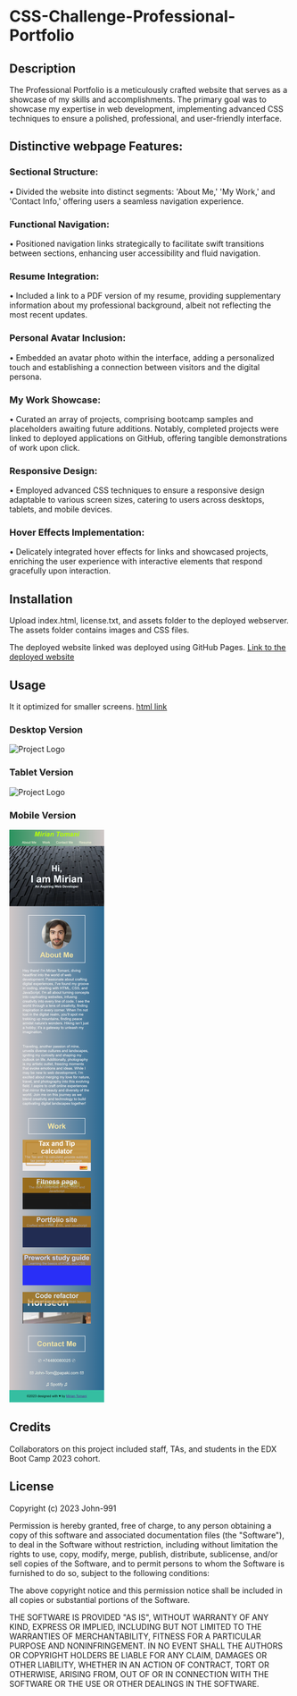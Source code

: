 # CSS-Challenge-Professional-Portfolio

## Description
The Professional Portfolio is a meticulously crafted website that serves as a showcase of my skills and accomplishments. The primary goal was to showcase my expertise in web development, implementing advanced CSS techniques to ensure a polished, professional, and user-friendly interface.

## Distinctive webpage Features:

###  Sectional Structure:

• Divided the website into distinct segments: 'About Me,' 'My Work,' and 'Contact Info,' offering users a seamless navigation experience.

###  Functional Navigation:

• Positioned navigation links strategically to facilitate swift transitions between sections, enhancing user accessibility and fluid navigation.

###  Resume Integration:

• Included a link to a PDF version of my resume, providing supplementary information about my professional background, albeit not reflecting the most recent updates.

###  Personal Avatar Inclusion:

• Embedded an avatar photo within the interface, adding a personalized touch and establishing a connection between visitors and the digital persona.

###  My Work Showcase:

• Curated an array of projects, comprising bootcamp samples and placeholders awaiting future additions. Notably, completed projects were linked to deployed applications on GitHub, offering tangible demonstrations of work upon click.

###  Responsive Design:

• Employed advanced CSS techniques to ensure a responsive design adaptable to various screen sizes, catering to users across desktops, tablets, and mobile devices.

###  Hover Effects Implementation:

• Delicately integrated hover effects for links and showcased projects, enriching the user experience with interactive elements that respond gracefully upon interaction.


## Installation

Upload index.html, license.txt, and assets folder to the deployed webserver. The assets folder contains images and CSS files.

The deployed website linked was deployed using GitHub Pages.
[Link to the deployed website](https://john-991.github.io/CSS-Challenge-Professional-Portfolio/)

## Usage 

It it optimized for smaller screens.
[html link](index.html)

### Desktop Version
![Project Logo](starter/images/Desktop.png)

### Tablet Version
![Project Logo](starter/images/newmobile.png)

### Mobile Version
![Project Logo](starter/images/Mobile.png)


## Credits

Collaborators on this project included staff, TAs, and students in the EDX Boot Camp 2023 cohort. 

## License

Copyright (c) 2023 John-991

Permission is hereby granted, free of charge, to any person obtaining a copy
of this software and associated documentation files (the "Software"), to deal
in the Software without restriction, including without limitation the rights
to use, copy, modify, merge, publish, distribute, sublicense, and/or sell
copies of the Software, and to permit persons to whom the Software is
furnished to do so, subject to the following conditions:

The above copyright notice and this permission notice shall be included in all
copies or substantial portions of the Software.

THE SOFTWARE IS PROVIDED "AS IS", WITHOUT WARRANTY OF ANY KIND, EXPRESS OR
IMPLIED, INCLUDING BUT NOT LIMITED TO THE WARRANTIES OF MERCHANTABILITY,
FITNESS FOR A PARTICULAR PURPOSE AND NONINFRINGEMENT. IN NO EVENT SHALL THE
AUTHORS OR COPYRIGHT HOLDERS BE LIABLE FOR ANY CLAIM, DAMAGES OR OTHER
LIABILITY, WHETHER IN AN ACTION OF CONTRACT, TORT OR OTHERWISE, ARISING FROM,
OUT OF OR IN CONNECTION WITH THE SOFTWARE OR THE USE OR OTHER DEALINGS IN THE
SOFTWARE.
